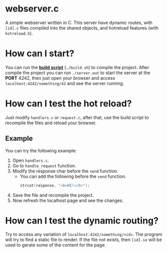 # webserver.c

A simple webserver written in C. This server have dynamic routes, with `[id].c` files compiled into the shared objects, and hotreload features (with `hotreload.h`).

# How can I start?

You can run the <u>**build script**</u> (`./build.sh`) to compile the project. After compile the project you can run `./server.out` to start the server at the **PORT** 4242, then just open your browser and access `localhost:4242/something/42` and see the server running.

# How can I test the hot reload?

Just modify `handlers.c` or `request.c`, after that, use the build script to recompile the files and reload your browser.

## Example

You can try the following example:

1. Open `handlers.c`.
2. Go to `handle_request` function.
3. Modify the response char before the `send` function.
    - You can add the following before the `send` function.
        ```c
        strcat(response, "<b>HI!</b>");
        ```
4. Save the file and recompile the project.
5. Now refresh the localhost page and see the changes.

# How can I test the dynamic routing?

Try to access any variation of `localhost:4242/something/<id>`. The program will try to find a static file to render. If the file not exists, then `[id].so` will be used to gerate some of the content for the page.
